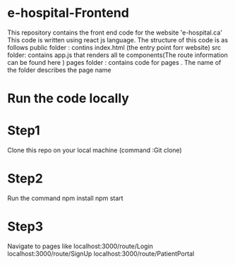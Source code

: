 # e-hospital-Frontend
This repository contains the front end code for the website 'e-hospital.ca'
This code is written using react js language.
The structure of this code is as follows
public folder : contins index.html (the entry point forr website)
src folder: contains app.js that renders all te components(The route information can be found here )
pages folder : contains code for pages . The name of the folder describes the page name

# Run the code  locally
# Step1
Clone this repo on your local machine (command :Git clone)
# Step2
Run the command
npm install
npm start
# Step3
Navigate to pages like
localhost:3000/route/Login
localhost:3000/route/SignUp
localhost:3000/route/PatientPortal

